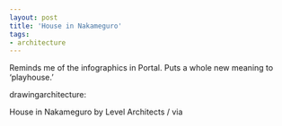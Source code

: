 ```yaml
---
layout: post
title: 'House in Nakameguro'
tags:
- architecture
---
```


Reminds me of the infographics in Portal. Puts a whole new meaning to ‘playhouse.’

drawingarchitecture:

House in Nakameguro by Level Architects / via
